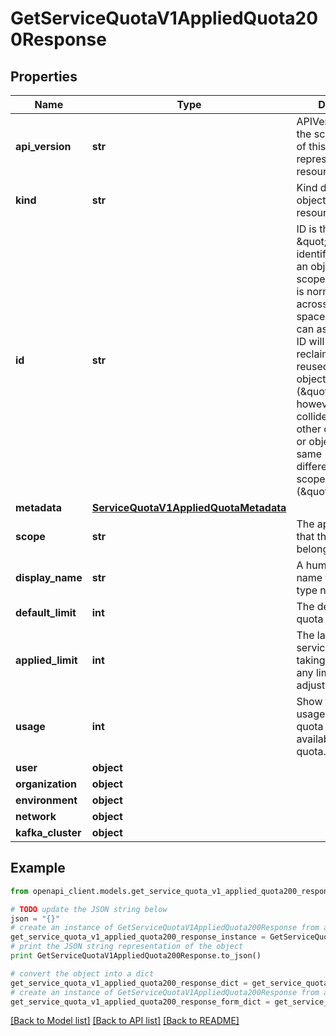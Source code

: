# GetServiceQuotaV1AppliedQuota200Response


## Properties
Name | Type | Description | Notes
------------ | ------------- | ------------- | -------------
**api_version** | **str** | APIVersion defines the schema version of this representation of a resource. | [readonly] 
**kind** | **str** | Kind defines the object this REST resource represents. | [readonly] 
**id** | **str** | ID is the \&quot;natural identifier\&quot; for an object within its scope/namespace; it is normally unique across time but not space. That is, you can assume that the ID will not be reclaimed and reused after an object is deleted (\&quot;time\&quot;); however, it may collide with IDs for other object &#x60;kinds&#x60; or objects of the same &#x60;kind&#x60; within a different scope/namespace (\&quot;space\&quot;). | [readonly] 
**metadata** | [**ServiceQuotaV1AppliedQuotaMetadata**](ServiceQuotaV1AppliedQuotaMetadata.md) |  | [optional] 
**scope** | **str** | The applied scope that this quota belongs to. | 
**display_name** | **str** | A human-readable name for the quota type name. | 
**default_limit** | **int** | The default service quota value.  | 
**applied_limit** | **int** | The latest applied service quota value, taking into account any limit adjustments.  | 
**usage** | **int** | Show the quota usage value if the quota usage is available for this quota.  | [optional] 
**user** | **object** |  | [optional] 
**organization** | **object** |  | [optional] 
**environment** | **object** |  | [optional] 
**network** | **object** |  | [optional] 
**kafka_cluster** | **object** |  | [optional] 

## Example

```python
from openapi_client.models.get_service_quota_v1_applied_quota200_response import GetServiceQuotaV1AppliedQuota200Response

# TODO update the JSON string below
json = "{}"
# create an instance of GetServiceQuotaV1AppliedQuota200Response from a JSON string
get_service_quota_v1_applied_quota200_response_instance = GetServiceQuotaV1AppliedQuota200Response.from_json(json)
# print the JSON string representation of the object
print GetServiceQuotaV1AppliedQuota200Response.to_json()

# convert the object into a dict
get_service_quota_v1_applied_quota200_response_dict = get_service_quota_v1_applied_quota200_response_instance.to_dict()
# create an instance of GetServiceQuotaV1AppliedQuota200Response from a dict
get_service_quota_v1_applied_quota200_response_form_dict = get_service_quota_v1_applied_quota200_response.from_dict(get_service_quota_v1_applied_quota200_response_dict)
```
[[Back to Model list]](../ccloud/README.md#documentation-for-models) [[Back to API list]](../ccloud/README.md#documentation-for-api-endpoints) [[Back to README]](../ccloud/README.md)


